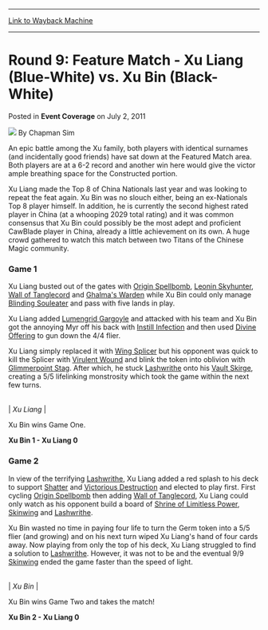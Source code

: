 
---
[Link to Wayback Machine](https://web.archive.org/web/20220820002836/https://magic.wizards.com/en/articles/archive/event-coverage/round-9-feature-match-xu-liang-blue-white-vs-xu-bin-black-white-2014)

[_metadata_:author]:- "Chapman Sim"
[_metadata_:description]:- "An epic battle among the Xu family, both players with identical surnames (and incidentally good friends) have sat down at the Featured Match area. Both players are at a 6-2 record and another win here would give the victor ample breathing space for the Constructed portion. Xu Liang made the Top 8 of China Nationals last year and was looking to repeat the feat again. Xu Bin was"
[_metadata_:generator]:- "Drupal 7 (http://drupal.org)"
[_metadata_:node]:- "315650"
[_metadata_:publish_date]:- "2011-07-02"
[_metadata_:source]:- "div-main-content"
[_metadata_:title]:- "Round 9: Feature Match - Xu Liang (Blue-White) vs. Xu Bin (Black-White)"
[_metadata_:wayback_capture_timestamp]:- "2022-08-20 00:28:36"
[_metadata_:wayback_raw_url]:- "https://web.archive.org/web/20220820002836id_/https://magic.wizards.com/en/articles/archive/event-coverage/round-9-feature-match-xu-liang-blue-white-vs-xu-bin-black-white-2014"
[_metadata_:wayback_url]:- "https://magic.wizards.com/en/articles/archive/event-coverage/round-9-feature-match-xu-liang-blue-white-vs-xu-bin-black-white-2014"
---


Round 9: Feature Match - Xu Liang (Blue-White) vs. Xu Bin (Black-White)
=======================================================================



 Posted in **Event Coverage**
 on July 2, 2011 






![](https://media.magic.wizards.com/styles/auth_small/public/images/person/chapman.jpg)
By Chapman Sim











An epic battle among the Xu family, both players with identical surnames (and incidentally good friends) have sat down at the Featured Match area. Both players are at a 6-2 record and another win here would give the victor ample breathing space for the Constructed portion.


Xu Liang made the Top 8 of China Nationals last year and was looking to repeat the feat again. Xu Bin was no slouch either, being an ex-Nationals Top 8 player himself. In addition, he is currently the second highest rated player in China (at a whooping 2029 total rating) and it was common consensus that Xu Bin could possibly be the most adept and proficient CawBlade player in China, already a little achievement on its own. A huge crowd gathered to watch this match between two Titans of the Chinese Magic community.


### Game 1


Xu Liang busted out of the gates with [Origin Spellbomb](https://gatherer.wizards.com/Pages/Card/Details.aspx?name=Origin+Spellbomb), [Leonin Skyhunter](https://gatherer.wizards.com/Pages/Card/Details.aspx?name=Leonin+Skyhunter), [Wall of Tanglecord](https://gatherer.wizards.com/Pages/Card/Details.aspx?name=Wall+of%C2%A0Tanglecord) and [Ghalma's Warden](https://gatherer.wizards.com/Pages/Card/Details.aspx?name=Ghalma%27s+Warden) while Xu Bin could only manage [Blinding Souleater](https://gatherer.wizards.com/Pages/Card/Details.aspx?name=Blinding+Souleater) and pass with five lands in play.


Xu Liang added [Lumengrid Gargoyle](https://gatherer.wizards.com/Pages/Card/Details.aspx?name=Lumengrid+Gargoyle) and attacked with his team and Xu Bin got the annoying Myr off his back with [Instill Infection](https://gatherer.wizards.com/Pages/Card/Details.aspx?name=Instill+Infection) and then used [Divine Offering](https://gatherer.wizards.com/Pages/Card/Details.aspx?name=Divine+Offering) to gun down the 4/4 flier.


Xu Liang simply replaced it with [Wing Splicer](https://gatherer.wizards.com/Pages/Card/Details.aspx?name=Wing+Splicer) but his opponent was quick to kill the Splicer with [Virulent Wound](https://gatherer.wizards.com/Pages/Card/Details.aspx?name=Virulent+Wound) and blink the token into oblivion with [Glimmerpoint Stag](https://gatherer.wizards.com/Pages/Card/Details.aspx?name=Glimmerpoint+Stag). After which, he stuck [Lashwrithe](https://gatherer.wizards.com/Pages/Card/Details.aspx?name=Lashwrithe) onto his [Vault Skirge](https://gatherer.wizards.com/Pages/Card/Details.aspx?name=Vault+Skirge), creating a 5/5 lifelinking monstrosity which took the game within the next few turns.





|  |
| --- |
| 
*Xu Liang* |


Xu Bin wins Game One.


**Xu Bin 1 - Xu Liang 0**


### Game 2


In view of the terrifying [Lashwrithe](https://gatherer.wizards.com/Pages/Card/Details.aspx?name=Lashwrithe), Xu Liang added a red splash to his deck to support [Shatter](https://gatherer.wizards.com/Pages/Card/Details.aspx?name=Shatter) and [Victorious Destruction](https://gatherer.wizards.com/Pages/Card/Details.aspx?name=Victorious+Destruction) and elected to play first. First cycling [Origin Spellbomb](https://gatherer.wizards.com/Pages/Card/Details.aspx?name=Origin+Spellbomb) then adding [Wall of Tanglecord](https://gatherer.wizards.com/Pages/Card/Details.aspx?name=Wall+of+Tanglecord), Xu Liang could only watch as his opponent build a board of [Shrine of Limitless Power](https://gatherer.wizards.com/Pages/Card/Details.aspx?name=Shrine+of+Limitless+Power), [Skinwing](https://gatherer.wizards.com/Pages/Card/Details.aspx?name=Skinwing) and [Lashwrithe](https://gatherer.wizards.com/Pages/Card/Details.aspx?name=Lashwrithe).


Xu Bin wasted no time in paying four life to turn the Germ token into a 5/5 flier (and growing) and on his next turn wiped Xu Liang's hand of four cards away. Now playing from only the top of his deck, Xu Liang struggled to find a solution to [Lashwrithe](https://gatherer.wizards.com/Pages/Card/Details.aspx?name=Lashwrithe). However, it was not to be and the eventual 9/9 [Skinwing](https://gatherer.wizards.com/Pages/Card/Details.aspx?name=Skinwing) ended the game faster than the speed of light.





|  |
| --- |
| 
*Xu Bin* |


Xu Bin wins Game Two and takes the match!


**Xu Bin 2 - Xu Liang 0**







